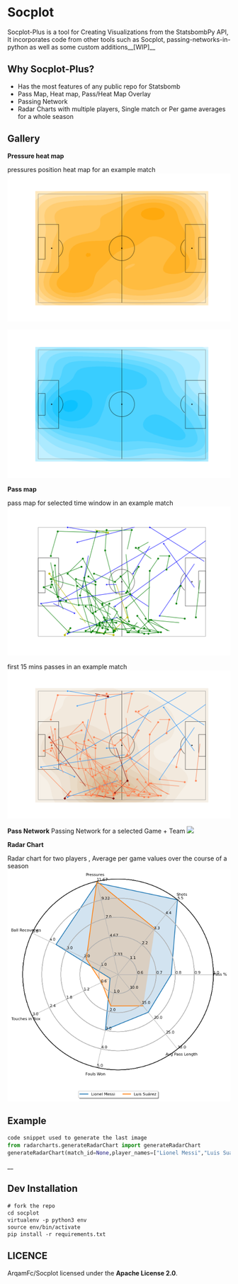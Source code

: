 # Socplot

Socplot-Plus is a tool for Creating Visualizations from the StatsbombPy API, It incorporates code from other tools such as Socplot, passing-networks-in-python
as well as some custom additions__[WIP]__


## Why Socplot-Plus?
- Has the most features of any public repo for Statsbomb
- Pass Map, Heat map, Pass/Heat Map Overlay
- Passing Network
- Radar Charts with multiple players, Single match or Per game averages for a whole season

## Gallery

__Pressure heat map__

pressures position heat map for an example match
![](https://raw.githubusercontent.com/ArqamFC/socplot/master/docs/gallery/heatmap1.png)

![](https://raw.githubusercontent.com/ArqamFC/socplot/master/docs/gallery/heatmap2.png)

__Pass map__

pass map for selected time window in an example match
![](https://github.com/ArqamFC/socplot/blob/master/docs/gallery/pass_map1.png)

first 15 mins passes in an example match
![](https://github.com/ArqamFC/socplot/blob/master/docs/gallery/pass_map2.png)

__Pass Network__
Passing Network for a selected Game + Team
![](https://github.com/Friends-of-Tracking-Data-FoTD/passing-networks-in-python/blob/master/plots/statsbomb_match7576_Portugal_pass_value.png)

__Radar Chart__

Radar chart for two players , Average per game values over the course of a season
![](https://github.com/cianoo45/Socplot-Plus/blob/main/socplot/fig.png)
## Example 

```python
code snippet used to generate the last image
from radarcharts.generateRadarChart import generateRadarChart
generateRadarChart(match_id=None,player_names=["Lionel Messi","Luis Suárez"],competition_id=11,season_id=1)
```

__



## Dev Installation

```shell
# fork the repo
cd socplot
virtualenv -p python3 env
source env/bin/activate
pip install -r requirements.txt
```

## LICENCE

ArqamFc/Socplot licensed under the __Apache License 2.0__.
